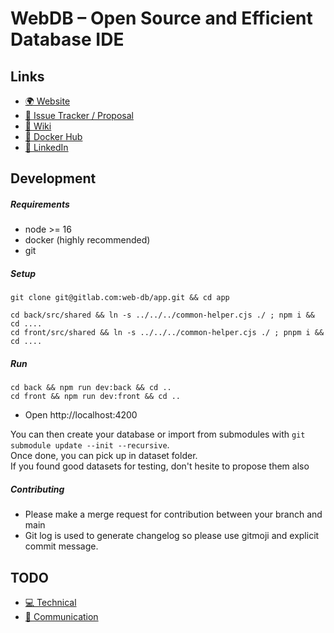 # WebDB – Open Source and Efficient Database IDE

## Links
- [🌍 Website](https://webdb.app/)
- [🐛 Issue Tracker / Proposal](https://gitlab.com/web-db/app/-/issues)
- [📙 Wiki](https://gitlab.com/web-db/-/app/home)
- [🐳 Docker Hub](https://hub.docker.com/r/webdb/app/)
- [💼 LinkedIn](https://www.linkedin.com/company/web-db)

## Development

##### Requirements
- node >= 16
- docker (highly recommended)
- git

##### Setup
```
git clone git@gitlab.com:web-db/app.git && cd app

cd back/src/shared && ln -s ../../../common-helper.cjs ./ ; npm i && cd ....
cd front/src/shared && ln -s ../../../common-helper.cjs ./ ; pnpm i && cd ....
```

##### Run
```
cd back && npm run dev:back && cd ..
cd front && npm run dev:front && cd ..
```

- Open http://localhost:4200

You can then create your database or import from submodules with 
``` git submodule update --init --recursive ```.<br>
Once done, you can pick up in dataset folder.<br>
If you found good datasets for testing, don't hesite to propose them also

##### Contributing
- Please make a merge request for contribution between your branch and main
- Git log is used to generate changelog so please use gitmoji and explicit commit message.

## TODO

- [💻 Technical](tech.md)
- [💬 Communication](com.md)
